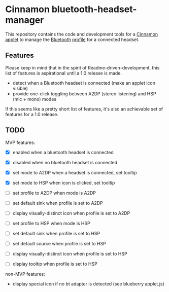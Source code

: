 # Cinnamon bluetooth-headset-manager

This repository contains the code and development tools for a [Cinnamon][] [applet][] to manage the [Bluetooth][] [profile][] for a connected headset.

  [Cinnamon]: https://en.wikipedia.org/wiki/Cinnamon_(software)
  [applet]: https://cinnamon-spices.linuxmint.com/applets
  [Bluetooth]: https://en.wikipedia.org/wiki/Bluetooth
  [profile]: https://en.wikipedia.org/wiki/List_of_Bluetooth_profiles


## Features

Please keep in mind that in the spirit of Readme-driven-development, this list of features is aspirational until a 1.0 release is made.

* detect when a Bluetooth headset is connected (make an applet icon visible)
* provide one-click toggling between A2DP (stereo listening) and HSP (mic + mono) modes

If this seems like a pretty short list of features, it's also an achievable set of features for a 1.0 release.


## TODO

MVP features:

- [x] enabled when a bluetooth headset is connected
- [x] disabled when no bluetooth headset is connected

- [x] set mode to A2DP when a headset is connected, set tooltip
- [x] set mode to HSP when icon is clicked, set tooltip

- [ ] set profile to A2DP when mode is A2DP
- [ ] set default sink when profile is set to A2DP
- [ ] display visually-distinct icon when profile is set to A2DP

- [ ] set profile to HSP when mode is HSP
- [ ] set default sink when profile is set to HSP
- [ ] set default source when profile is set to HSP
- [ ] display visually-distinct icon when profile is set to HSP
- [ ] display tooltip when profile is set to HSP


non-MVP features:

- display special icon if no bt adapter is detected (see blueberry applet.js)
